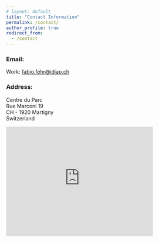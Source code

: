 ```yaml
---
# layout: default
title: "Contact Information"
permalink: /contact/
author_profile: true
redirect_from:
  - /contact
---
```


### Email:  
<!-- Keep in mind for later-->
<!-- Academic: [alireza.mohammadshahi@epfl.ch](mailto:alireza.mohammadshahi@epfl.ch)  -->

Work: [fabio.fehr@idiap.ch](mailto:fabio.fehr@idiap.ch) 


<!--### Telephone: 

Cell: [+41766083386](+41766083386) -->

### Address:  
Centre du Parc  
Rue Marconi 19  
CH - 1920 Martigny  
Switzerland  

<iframe src="https://www.google.com/maps/embed?pb=!1m18!1m12!1m3!1d2766.0766458284797!2d7.082254315095999!3d46.10937969818228!2m3!1f0!2f0!3f0!3m2!1i1024!2i768!4f13.1!3m3!1m2!1s0x478ec8341cff7c53%3A0x686ab6eb2f7231d7!2sIdiap%20Research%20Institute!5e0!3m2!1sen!2sch!4v1570653667719!5m2!1sen!2sch" width="400" height="300" frameborder="0" style="border:0;" allowfullscreen=""></iframe>
